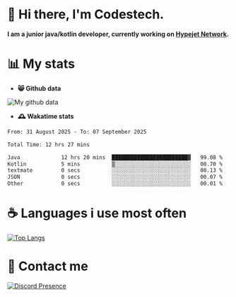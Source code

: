 # 👋 Hi there, I'm Codestech.
**I am a junior java/kotlin developer, currently working on [Hypejet Network](https://github.com/Hypejet).**

# 📊 My stats
- **😸 Github data**

![My github data](https://github-readme-stats.vercel.app/api?username=Codestech1&count_private=true&include_all_commits=true&theme=codeSTACKr)

- **🕰️ Wakatime stats**
<!--START_SECTION:waka-->

```txt
From: 31 August 2025 - To: 07 September 2025

Total Time: 12 hrs 27 mins

Java             12 hrs 20 mins  ████████████████████████▓   99.08 %
Kotlin           5 mins          ▒░░░░░░░░░░░░░░░░░░░░░░░░   00.70 %
textmate         0 secs          ░░░░░░░░░░░░░░░░░░░░░░░░░   00.13 %
JSON             0 secs          ░░░░░░░░░░░░░░░░░░░░░░░░░   00.07 %
Other            0 secs          ░░░░░░░░░░░░░░░░░░░░░░░░░   00.01 %
```

<!--END_SECTION:waka-->

# ☕ Languages i use most often
[![Top Langs](https://github-readme-stats.vercel.app/api/top-langs/?username=Codestech1&layout=compact&langs_count=8&exclude_repo=window5000.github.io&theme=codeSTACKr)](https://github.com/anuraghazra/github-readme-stats)

# 💬 Contact me
[![Discord Presence](https://lanyard.cnrad.dev/api/650718742157852740)](https://discord.com/users/650718742157852740)
</br>
